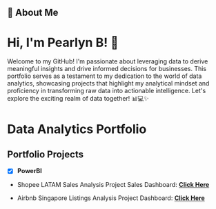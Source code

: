 ## 🚀 About Me

# Hi, I'm Pearlyn B! 👋
Welcome to my GitHub! I'm passionate about leveraging data to derive meaningful insights and drive informed decisions for businesses. This portfolio serves as a testament to my dedication to the world of data analytics, showcasing projects that highlight my analytical mindset and proficiency in transforming raw data into actionable intelligence. Let's explore the exciting realm of data together! 📊💻✨

# Data Analytics Portfolio

## Portfolio Projects

- [x] **PowerBI**
- Shopee LATAM Sales Analysis Project
  Sales Dashboard: **[Click Here](https://github.com)**<br />

- Airbnb Singapore Listings Analysis Project Dashboard: **[Click Here](https://github.com)**<br />

